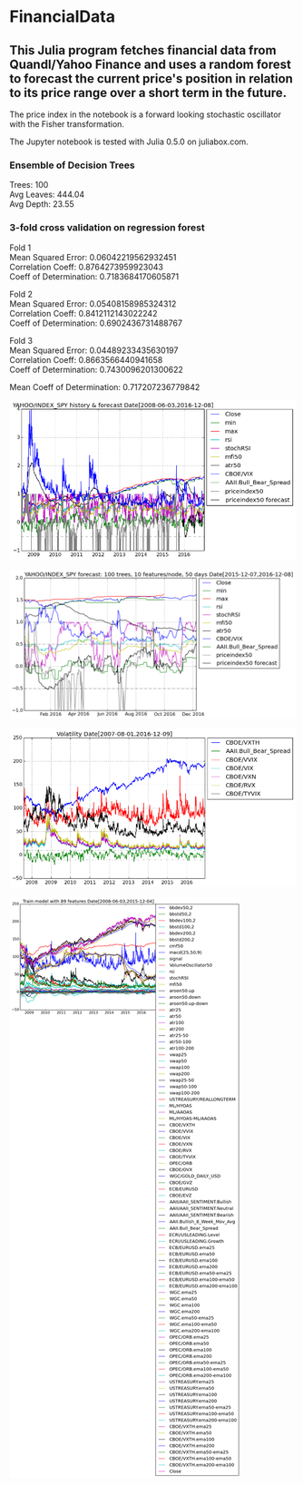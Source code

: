# FinancialData

## This Julia program fetches financial data from Quandl/Yahoo Finance and uses a random forest to forecast the current price's position in relation to its price range over a short term in the future.

The price index in the notebook is a forward looking stochastic oscillator with the Fisher transformation.

The Jupyter notebook is tested with Julia 0.5.0 on juliabox.com.

### Ensemble of Decision Trees  
Trees:      100  
Avg Leaves: 444.04  
Avg Depth:  23.55  

### 3-fold cross validation on regression forest  
Fold 1  
Mean Squared Error:     0.06042219562932451  
Correlation Coeff:      0.8764273959923043  
Coeff of Determination: 0.7183684170605871  

Fold 2  
Mean Squared Error:     0.05408158985324312  
Correlation Coeff:      0.8412112143022242  
Coeff of Determination: 0.6902436731488767  

Fold 3  
Mean Squared Error:     0.04489233435630197  
Correlation Coeff:      0.8663566440941658  
Coeff of Determination: 0.7430096201300622  

Mean Coeff of Determination: 0.717207236779842  

![History and forecast](output_27_0.png)

![1 year forecast](output_28_0.png)

![Volatility](output_30_0.png)

![Features used in model training](output_24_0.png)
